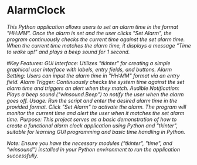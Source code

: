# AlarmClock
<h6>This Python application allows users to set an alarm time in the format "HH:MM". Once the alarm is set and the user clicks "Set Alarm", the program continuously checks the current time against the set alarm time. When the current time matches the alarm time, it displays a message "Time to wake up!" and plays a beep sound for 1 second.

#Key Features:
GUI Interface: Utilizes "tkinter" for creating a simple graphical user interface with labels, entry fields, and buttons.
Alarm Setting: Users can input the alarm time in "HH:MM" format via an entry field.
Alarm Trigger: Continuously checks the system time against the set alarm time and triggers an alert when they match.
Audible Notification: Plays a beep sound ("winsound.Beep") to notify the user when the alarm goes off.
Usage:
Run the script and enter the desired alarm time in the provided format.
Click "Set Alarm" to activate the alarm.
The program will monitor the current time and alert the user when it matches the set alarm time.
Purpose:
This project serves as a basic demonstration of how to create a functional alarm clock application using Python and "tkinter", suitable for learning GUI programming and basic time handling in Python.

Note:
Ensure you have the necessary modules ("tkinter", "time", and "winsound") installed in your Python environment to run the application successfully.</h6>


